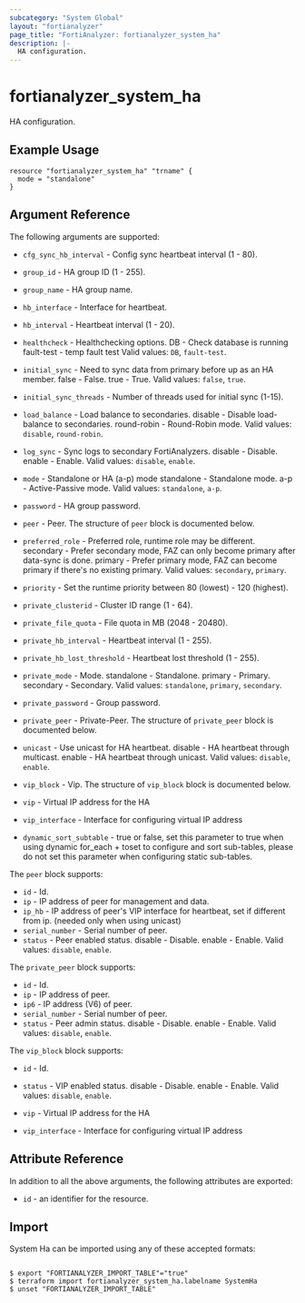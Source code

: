 ```yaml
---
subcategory: "System Global"
layout: "fortianalyzer"
page_title: "FortiAnalyzer: fortianalyzer_system_ha"
description: |-
  HA configuration.
---
```


# fortianalyzer_system_ha
HA configuration.

## Example Usage

```hcl
resource "fortianalyzer_system_ha" "trname" {
  mode = "standalone"
}
```

## Argument Reference


The following arguments are supported:


* `cfg_sync_hb_interval` - Config sync heartbeat interval (1 - 80).
* `group_id` - HA group ID (1 - 255).
* `group_name` - HA group name.
* `hb_interface` - Interface for heartbeat.
* `hb_interval` - Heartbeat interval (1 - 20).
* `healthcheck` - Healthchecking options. DB - Check database is running fault-test - temp fault test Valid values: `DB`, `fault-test`.

* `initial_sync` - Need to sync data from primary before up as an HA member. false - False. true - True. Valid values: `false`, `true`.

* `initial_sync_threads` - Number of threads used for initial sync (1-15).
* `load_balance` - Load balance to secondaries. disable - Disable load-balance to secondaries. round-robin - Round-Robin mode. Valid values: `disable`, `round-robin`.

* `log_sync` - Sync logs to secondary FortiAnalyzers. disable - Disable. enable - Enable. Valid values: `disable`, `enable`.

* `mode` - Standalone or HA (a-p) mode standalone - Standalone mode. a-p - Active-Passive mode. Valid values: `standalone`, `a-p`.

* `password` - HA group password.
* `peer` - Peer. The structure of `peer` block is documented below.
* `preferred_role` - Preferred role, runtime role may be different. secondary - Prefer secondary mode, FAZ can only become primary after data-sync is done. primary - Prefer primary mode, FAZ can become primary if there's no existing primary. Valid values: `secondary`, `primary`.

* `priority` - Set the runtime priority between 80 (lowest) - 120 (highest).
* `private_clusterid` - Cluster ID range (1 - 64).
* `private_file_quota` - File quota in MB (2048 - 20480).
* `private_hb_interval` - Heartbeat interval (1 - 255).
* `private_hb_lost_threshold` - Heartbeat lost threshold (1 - 255).
* `private_mode` - Mode. standalone - Standalone. primary - Primary. secondary - Secondary. Valid values: `standalone`, `primary`, `secondary`.

* `private_password` - Group password.
* `private_peer` - Private-Peer. The structure of `private_peer` block is documented below.
* `unicast` - Use unicast for HA heartbeat. disable - HA heartbeat through multicast. enable - HA heartbeat through unicast. Valid values: `disable`, `enable`.

* `vip_block` - Vip. The structure of `vip_block` block is documented below.
* `vip` - Virtual IP address for the HA
* `vip_interface` - Interface for configuring virtual IP address
* `dynamic_sort_subtable` - true or false, set this parameter to true when using dynamic for_each + toset to configure and sort sub-tables, please do not set this parameter when configuring static sub-tables.

The `peer` block supports:

* `id` - Id.
* `ip` - IP address of peer for management and data.
* `ip_hb` - IP address of peer's VIP interface for heartbeat, set if different from ip. (needed only when using unicast)
* `serial_number` - Serial number of peer.
* `status` - Peer enabled status. disable - Disable. enable - Enable. Valid values: `disable`, `enable`.


The `private_peer` block supports:

* `id` - Id.
* `ip` - IP address of peer.
* `ip6` - IP address (V6) of peer.
* `serial_number` - Serial number of peer.
* `status` - Peer admin status. disable - Disable. enable - Enable. Valid values: `disable`, `enable`.


The `vip_block` block supports:

* `id` - Id.
* `status` - VIP enabled status. disable - Disable. enable - Enable. Valid values: `disable`, `enable`.

* `vip` - Virtual IP address for the HA
* `vip_interface` - Interface for configuring virtual IP address


## Attribute Reference

In addition to all the above arguments, the following attributes are exported:
* `id` - an identifier for the resource.

## Import

System Ha can be imported using any of these accepted formats:
```

$ export "FORTIANALYZER_IMPORT_TABLE"="true"
$ terraform import fortianalyzer_system_ha.labelname SystemHa
$ unset "FORTIANALYZER_IMPORT_TABLE"
```

